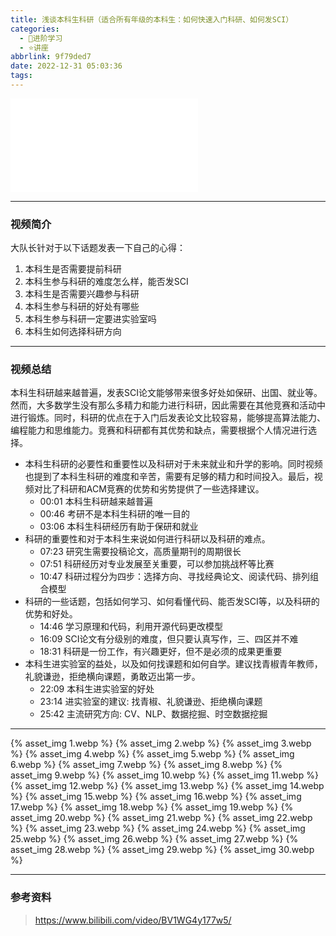 ```yaml
---
title: 浅谈本科生科研（适合所有年级的本科生：如何快速入门科研、如何发SCI）
categories:
  - 🌙进阶学习
  - ⭐讲座
abbrlink: 9f79ded7
date: 2022-12-31 05:03:36
tags:
---
```


<iframe src="//player.bilibili.com/player.html?aid=819693405&bvid=BV1WG4y177w5&cid=949838565&p=1" scrolling="no" border="0" frameborder="no" framespacing="0" allowfullscreen="true"> </iframe>

<!--more-->

***

### 视频简介

大队长针对于以下话题发表一下自己的心得：
1. 本科生是否需要提前科研
2. 本科生参与科研的难度怎么样，能否发SCI
3. 本科生是否需要兴趣参与科研
4. 本科生参与科研的好处有哪些
5. 本科生参与科研一定要进实验室吗
6. 本科生如何选择科研方向

***

### 视频总结

本科生科研越来越普遍，发表SCI论文能够带来很多好处如保研、出国、就业等。然而，大多数学生没有那么多精力和能力进行科研，因此需要在其他竞赛和活动中进行锻炼。同时，科研的优点在于入门后发表论文比较容易，能够提高算法能力、编程能力和思维能力。竞赛和科研都有其优势和缺点，需要根据个人情况进行选择。

- 本科生科研的必要性和重要性以及科研对于未来就业和升学的影响。同时视频也提到了本科生科研的难度和辛苦，需要有足够的精力和时间投入。最后，视频对比了科研和ACM竞赛的优势和劣势提供了一些选择建议。
    - 00:01 本科生科研越来越普遍
    - 00:46 考研不是本科生科研的唯一目的
    - 03:06 本科生科研经历有助于保研和就业
- 科研的重要性和对于本科生来说如何进行科研以及科研的难点。
    - 07:23 研究生需要投稿论文，高质量期刊的周期很长
    - 07:51 科研经历对专业发展至关重要，可以参加挑战杯等比赛
    - 10:47 科研过程分为四步：选择方向、寻找经典论文、阅读代码、排列组合模型
- 科研的一些话题，包括如何学习、如何看懂代码、能否发SCI等，以及科研的优势和好处。
    - 14:46 学习原理和代码，利用开源代码更改模型
    - 16:09 SCI论文有分级别的难度，但只要认真写作，三、四区并不难
    - 18:31 科研是一份工作，有兴趣更好，但不是必须的成果更重要
- 本科生进实验室的益处，以及如何找课题和如何自学。建议找青椒青年教师，礼貌谦逊，拒绝横向课题，勇敢迈出第一步。
    - 22:09 本科生进实验室的好处
    - 23:14 进实验室的建议: 找青椒、礼貌谦逊、拒绝横向课题
    - 25:42 主流研究方向: CV、NLP、数据挖掘、时空数据挖掘

***

{% asset_img 1.webp %}
{% asset_img 2.webp %}
{% asset_img 3.webp %}
{% asset_img 4.webp %}
{% asset_img 5.webp %}
{% asset_img 6.webp %}
{% asset_img 7.webp %}
{% asset_img 8.webp %}
{% asset_img 9.webp %}
{% asset_img 10.webp %}
{% asset_img 11.webp %}
{% asset_img 12.webp %}
{% asset_img 13.webp %}
{% asset_img 14.webp %}
{% asset_img 15.webp %}
{% asset_img 16.webp %}
{% asset_img 17.webp %}
{% asset_img 18.webp %}
{% asset_img 19.webp %}
{% asset_img 20.webp %}
{% asset_img 21.webp %}
{% asset_img 22.webp %}
{% asset_img 23.webp %}
{% asset_img 24.webp %}
{% asset_img 25.webp %}
{% asset_img 26.webp %}
{% asset_img 27.webp %}
{% asset_img 28.webp %}
{% asset_img 29.webp %}
{% asset_img 30.webp %}

***

### 参考资料

> <https://www.bilibili.com/video/BV1WG4y177w5/>
